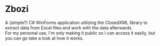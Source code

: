# Zbozi
A (simple?) C# WinForms application utilizing the ClosedXML library to extract data from Excel files and work with the data afterwards.
<br>For my personal use, I'm only making it public so I can access it easily, but you can go take a look at how it works.
